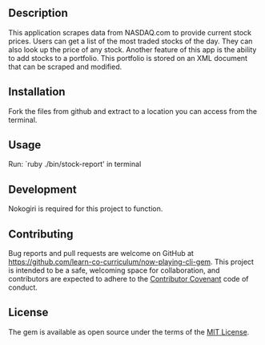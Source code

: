 ﻿## Description

This application scrapes data from NASDAQ.com to provide current stock prices. Users can get a list of the most traded stocks of the day. They can also look up the price of any stock. Another feature of this app is the ability to add stocks to a portfolio. This portfolio is stored on an XML document that can be scraped and modified.

## Installation

Fork the files from github and extract to a location you can access from the terminal.

## Usage

Run: `ruby ./bin/stock-report' in terminal

## Development

Nokogiri is required for this project to function.

## Contributing

Bug reports and pull requests are welcome on GitHub at https://github.com/learn-co-curriculum/now-playing-cli-gem. This project is intended to be a safe, welcoming space for collaboration, and contributors are expected to adhere to the [Contributor Covenant](contributor-covenant.org) code of conduct.


## License

The gem is available as open source under the terms of the [MIT License](http://opensource.org/licenses/MIT).
